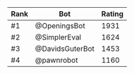 Rank|Bot|Rating
---|---|---
#1|@OpeningsBot|1931
#2|@SimplerEval|1624
#3|@DavidsGuterBot|1453
#4|@pawnrobot|1160
